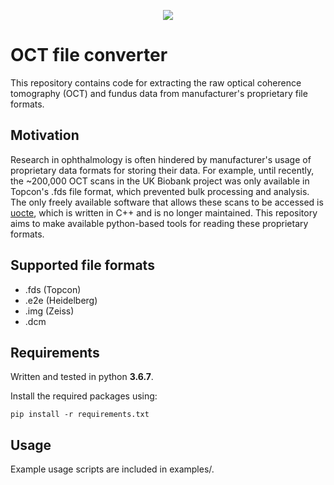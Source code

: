 <p align="center">
    <img src="../assets/oct.gif?raw=true">
</p>


# OCT file converter #

This repository contains code for extracting the raw optical coherence tomography (OCT) and fundus data from 
manufacturer's proprietary file formats. 

## Motivation
Research in ophthalmology is often hindered by manufacturer's usage of proprietary data formats for storing their data. 
For example, until recently, the ~200,000 OCT scans in the UK Biobank project was only available in Topcon's .fds
file format, which prevented bulk processing and analysis. The only freely available software that allows these scans
to be accessed is  [uocte](https://bitbucket.org/uocte/uocte/wiki/Home), which is written in C++ and is no longer 
maintained. This repository aims to make available python-based tools for reading these proprietary formats.


## Supported file formats
* .fds (Topcon)
* .e2e (Heidelberg)
* .img (Zeiss)
* .dcm

## Requirements
Written and tested in python **3.6.7**.

Install the required packages using:

```pip install -r requirements.txt```

## Usage

Example usage scripts are included in examples/. 


